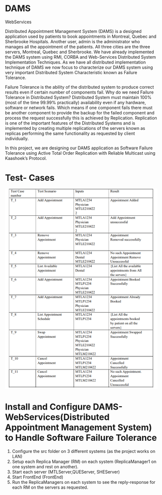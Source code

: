 # DAMS
 WebServices


Distributed Appointment Management System (DAMS) is a designed application used by patients to 
book appointments in Montreal, Quebec and Sherbrooke Hospitals. Another user, admin is the 
administrator who manages all the appointment of the patients. All three cities are the three servers, 
Montreal, Quebec and Sherbrooke. We have already implemented the DAMS system using RMI, 
CORBA and Web-Services Distributed System Implementation Techniques. As we have all 
distributed implementation technique of DAMS we now focus to characterize our DAMS system 
using very important Distributed System Characteristic known as Failure Tolerance. 

Failure Tolerance is the ability of the distributed system to produce correct results even if certain 
number of components fail. Why do we need Failure Tolerance in Distributed System? Distributed 
System must maintain 100% (most of the time 99.99% practically) availability even if any hardware, 
software or network fails. Which means if one component fails there must be another component to 
provide the backup for the failed component and process the request successfully this is achieved by 
Replication. Replication is one of the important features of the Distributed Systems and is 
implemented by creating multiple replications of the servers known as replicas performing the same 
functionality as requested by client individually. 

In this project, we are designing our DAMS application as Software Failure Tolerance using Active 
Total Order Replication with Reliable Multicast using Kaashoek’s Protocol. 

# Test- Cases

![alt text](image.png)

# Install and Configure DAMS-WebServices(Distributed Appointment Management System) to Handle Software Failure Tolerance

1. Configure the src folder on 3 different systems (as the project works on LAN)
2. Setup each Replica Manager (RM) on each system (ReplicaManager1 on one system and rest on another).
3. Start each server (MTLServer,QUEServer, SHEServer)
4. Start FrontEnd (FrontEnd)
5. Run the ReplicaManagers on each system to see the reply-response for each RM on the servers as requested.
